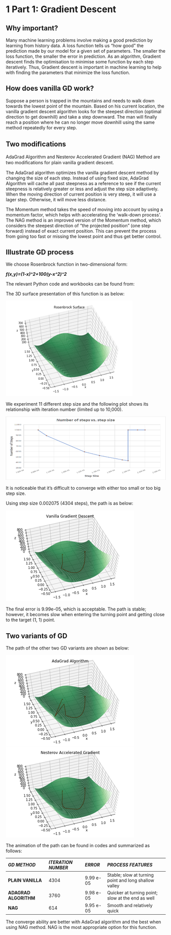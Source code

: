 # 1 Part 1: Gradient Descent
## Why important?
Many machine learning problems involve making a good prediction by learning from history data. A loss function tells us “how good” the prediction made by our model for a given set of parameters. The smaller the loss function, the smaller the error in prediction. As an algorithm, Gradient descent finds the optimisation to minimise some function by each step iteratively. Thus, Gradient descent is important in machine learning to help with finding the parameters that minimize the loss function.
## How does vanilla GD work?
Suppose a person is trapped in the mountains and needs to walk down towards the lowest point of the mountain. Based on his current location, the vanilla gradient descent algorithm looks for the steepest direction (optimal direction to get downhill) and take a step downward. The man will finally reach a position where he can no longer move downhill using the same method repeatedly for every step.
## Two modiﬁcations 
AdaGrad Algorithm and Nesterov Accelerated Gradient (NAG) Method are two modiﬁcations for plain vanilla gradient descent.

The AdaGrad algorithm optimizes the vanilla gradient descent method by changing the size of each step. Instead of using fixed size, AdaGrad Algorithm will cache all past steepness as a reference to see if the current steepness is relatively greater or less and adjust the step size adaptively. When the moving direction of current position is very steep, it will use a lager step. Otherwise, it will move less distance.

The Momentum method takes the speed of moving into account by using a momentum factor, which helps with accelerating the ‘walk-down process’. The NAG method is an improved version of the Momentum method, which considers the steepest direction of “the projected position” (one step forward) instead of exact current position. This can prevent the process from going too fast or missing the lowest point and thus get better control.

## Illustrate GD process
We choose Rosenbrock function in two-dimensional form:

***f(x,y)=(1-x)^2+100(y-x^2)^2***

The relevant Python code and workbooks can be found from:
[](https://github.com/jznyxmd/AML-2019-Group16/blob/master/AML_2019_Coursework_Part1.zip)

The 3D surface presentation of this function is as below:

<img src="https://github.com/jznyxmd/AML-2019-Group16/blob/master/Rosenbrock_Surface.png" width="400" height="300">

We experiment 11 different step size and the following plot shows its relationship with iteration number (limited up to 10,000).

<img src="https://github.com/jznyxmd/AML-2019-Group16/blob/master/nsteps_vs_stepsz.png" width="700" height="200">

It is noticeable that it’s difficult to converge with either too small or too big step size. 

Using step size 0.002075 (4304 steps), the path is as below:

![](https://github.com/jznyxmd/AML-2019-Group16/blob/master/gd_path.png)

The final error is  9.99e-05, which is acceptable. The path is stable; however, it becomes slow when entering the turning point and getting close to the target (1, 1) point.

## Two variants of GD 
The path of the other two GD variants are shown as below: 

![](https://github.com/jznyxmd/AML-2019-Group16/blob/master/agd_path.png)
![](https://github.com/jznyxmd/AML-2019-Group16/blob/master/ngd_path.png)

The animation of the path can be found in codes and summarized as follows:

|***GD METHOD***      |***ITERATION NUMBER***|***ERROR***|***PROCESS FEATURES***                               |
|:--------------------|:---------------------|:----------|:----------------------------------------------------|
|**PLAIN VANILLA**    |4304                  |9.99 e-05  |Stable; slow at turning point and long shallow valley|
|**ADAGRAD ALGORITHM**|3760                  |9.98 e-05  |Quicker at turning point; slow at the end as well    |
|**NAG**              |614                   |9.95 e-05  |Smooth and relatively quick                          |

The converge ability are better with AdaGrad algorithm and the best when using NAG method. NAG is the most appropriate option for this function.

